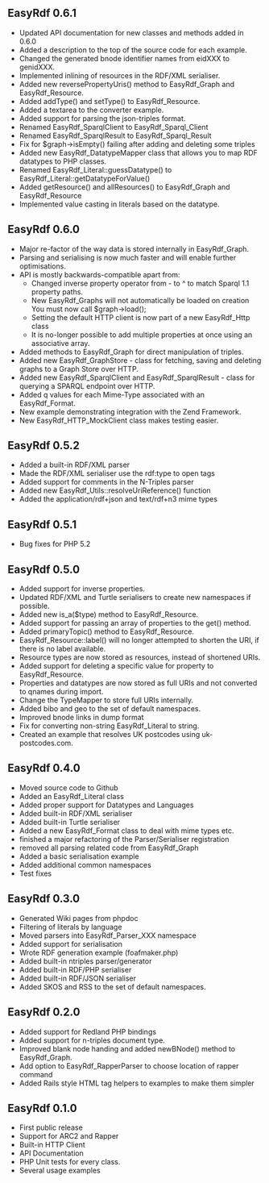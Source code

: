 EasyRdf 0.6.1
-------------
* Updated API documentation for new classes and methods added in 0.6.0
* Added a description to the top of the source code for each example.
* Changed the generated bnode identifier names from eidXXX to genidXXX.
* Implemented inlining of resources in the RDF/XML serialiser.
* Added new reversePropertyUris() method to EasyRdf_Graph and EasyRdf_Resource.
* Added addType() and setType() to EasyRdf_Resource.
* Added a textarea to the converter example.
* Added support for parsing the json-triples format.
* Renamed EasyRdf_SparqlClient to EasyRdf_Sparql_Client
* Renamed EasyRdf_SparqlResult to EasyRdf_Sparql_Result
* Fix for $graph->isEmpty() failing after adding and deleting some triples
* Added new EasyRdf_DatatypeMapper class that allows you to map RDF datatypes to PHP classes.
* Renamed EasyRdf_Literal::guessDatatype() to EasyRdf_Literal::getDatatypeForValue()
* Added getResource() and allResources() to EasyRdf_Graph and EasyRdf_Resource
* Implemented value casting in literals based on the datatype.


EasyRdf 0.6.0
-------------
* Major re-factor of the way data is stored internally in EasyRdf_Graph.
* Parsing and serialising is now much faster and will enable further optimisations.
* API is mostly backwards-compatible apart from:
  - Changed inverse property operator from - to ^ to match Sparql 1.1 property paths.
  - New EasyRdf_Graphs will not automatically be loaded on creation
    You must now call $graph->load();
  - Setting the default HTTP client is now part of a new EasyRdf_Http class
  - It is no-longer possible to add multiple properties at once using an associative array.
* Added methods to EasyRdf_Graph for direct manipulation of triples.
* Added new EasyRdf_GraphStore - class for fetching, saving and deleting graphs to a Graph Store over HTTP.
* Added new EasyRdf_SparqlClient and EasyRdf_SparqlResult - class for querying a SPARQL endpoint over HTTP.
* Added q values for each Mime-Type associated with an EasyRdf_Format.
* New example demonstrating integration with the Zend Framework.
* New EasyRdf_HTTP_MockClient class makes testing easier.


EasyRdf 0.5.2
-------------
* Added a built-in RDF/XML parser
* Made the RDF/XML serialiser use the rdf:type to open tags
* Added support for comments in the N-Triples parser
* Added new EasyRdf_Utils::resolveUriReference() function
* Added the application/rdf+json and text/rdf+n3 mime types


EasyRdf 0.5.1
-------------
* Bug fixes for PHP 5.2


EasyRdf 0.5.0
-------------
* Added support for inverse properties.
* Updated RDF/XML and Turtle serialisers to create new namespaces if possible.
* Added new is_a($type) method to EasyRdf_Resource.
* Added support for passing an array of properties to the get() method.
* Added primaryTopic() method to EasyRdf_Resource.
* EasyRdf_Resource::label() will no longer attempted to shorten the URI,
  if there is no label available.
* Resource types are now stored as resources, instead of shortened URIs.
* Added support for deleting a specific value for property to EasyRdf_Resource.
* Properties and datatypes are now stored as full URIs and not
  converted to qnames during import.
* Change the TypeMapper to store full URIs internally.
* Added bibo and geo to the set of default namespaces.
* Improved bnode links in dump format
* Fix for converting non-string EasyRdf_Literal to string.
* Created an example that resolves UK postcodes using uk-postcodes.com.


EasyRdf 0.4.0
-------------
* Moved source code to Github
* Added an EasyRdf_Literal class
* Added proper support for Datatypes and Languages
* Added built-in RDF/XML serialiser
* Added built-in Turtle serialiser
* Added a new EasyRdf_Format class to deal with mime types etc.
* finished a major refactoring of the Parser/Serialiser registration
* removed all parsing related code from EasyRdf_Graph
* Added a basic serialisation example
* Added additional common namespaces
* Test fixes


EasyRdf 0.3.0
-------------
* Generated Wiki pages from phpdoc
* Filtering of literals by language
* Moved parsers into EasyRdf_Parser_XXX namespace
* Added support for serialisation
* Wrote RDF generation example (foafmaker.php)
* Added built-in ntriples parser/generator
* Added built-in RDF/PHP serialiser
* Added built-in RDF/JSON serialiser
* Added SKOS and RSS to the set of default namespaces.


EasyRdf 0.2.0
-------------
* Added support for Redland PHP bindings
* Added support for n-triples document type.
* Improved blank node handing and added newBNode() method to EasyRdf_Graph.
* Add option to EasyRdf_RapperParser to choose location of rapper command
* Added Rails style HTML tag helpers to examples to make them simpler


EasyRdf 0.1.0
-------------
* First public release
* Support for ARC2 and Rapper
* Built-in HTTP Client
* API Documentation
* PHP Unit tests for every class.
* Several usage examples
